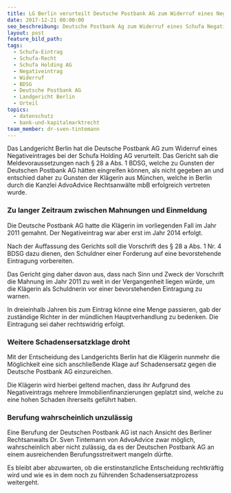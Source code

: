 ```yaml
---
title: LG Berlin verurteilt Deutsche Postbank AG zum Widerruf eines Negativeintrages
date: 2017-12-21 00:00:00
seo_beschreibung: Deutsche Postbank Ag zum Widerruf eines Schufa Negativeintrags verurteilt
layout: post
feature_bild_path:
tags:
  - Schufa-Eintrag
  - Schufa-Recht
  - Schufa Holding AG
  - Negativeintrag
  - Widerruf
  - BDSG
  - Deutsche Postbank AG
  - Landgericht Berlin
  - Urteil
topics:
  - datenschutz
  - bank-und-kapitalmarktrecht
team_member: dr-sven-tintemann
---
```



Das Landgericht Berlin hat die Deutsche Postbank AG zum Widerruf eines Negativeintrages bei der Schufa Holding AG verurteilt. Das Gericht sah die Meldevoraussetzungen nach &sect; 28 a Abs. 1 BDSG, welche zu Gunsten der Deutschen Postbank AG h&auml;tten eingreifen k&ouml;nnen, als nicht gegeben an und entschied daher zu Gunsten der Kl&auml;gerin aus M&uuml;nchen, welche in Berlin durch die Kanzlei AdvoAdvice Rechtsanw&auml;lte mbB erfolgreich vertreten wurde.&nbsp;

### Zu langer Zeitraum zwischen Mahnungen und Einmeldung

Die Deutsche Postbank AG hatte die Kl&auml;gerin im vorliegenden Fall im Jahr 2011 gemahnt. Der Negativeintrag war aber erst im Jahr 2014 erfolgt.&nbsp;

Nach der Auffassung des Gerichts soll die Vorschrift des &sect; 28 a Abs. 1 Nr. 4 BDSG dazu dienen, den Schuldner einer Forderung auf eine bevorstehende Eintragung vorbereiten.

Das Gericht ging daher davon aus, dass nach Sinn und Zweck der Vorschrift die Mahnung im Jahr 2011 zu weit in der Vergangenheit liegen w&uuml;rde, um die Kl&auml;gerin als Schuldnerin vor einer bevorstehenden Eintragung zu warnen.&nbsp;

In dreieinhalb Jahren bis zum Eintrag k&ouml;nne eine Menge passieren, gab der zust&auml;ndige Richter in der m&uuml;ndlichen Hauptverhandlung zu bedenken. Die Eintragung sei daher rechtswidrig erfolgt.&nbsp;

### Weitere Schadensersatzklage droht

Mit der Entscheidung des Landgerichts Berlin hat die Kl&auml;gerin nunmehr die M&ouml;glichkeit eine sich anschlie&szlig;ende Klage auf Schadensersatz gegen die Deutsche Postbank AG einzureichen.&nbsp;

Die Kl&auml;gerin wird hierbei geltend machen, dass ihr Aufgrund des Negativeintrags mehrere Immobilienfinanzierungen geplatzt sind, welche zu eine hohen Schaden ihrerseits gef&uuml;hrt haben.&nbsp;

### Berufung wahrscheinlich unzul&auml;ssig

Eine Berufung der Deutschen Postbank AG ist nach Ansicht des Berliner Rechtsanwalts Dr. Sven Tintemann von AdvoAdvice zwar m&ouml;glich, wahrscheinlich aber nicht zul&auml;ssig, da es der Deutschen Postbank AG an einem ausreichenden Berufungsstreitwert mangeln d&uuml;rfte.&nbsp;

Es bleibt aber abzuwarten, ob die erstinstanzliche Entscheidung rechtkr&auml;ftig wird und wie es in dem noch zu f&uuml;hrenden Schadensersatzprozess weitergeht.&nbsp;